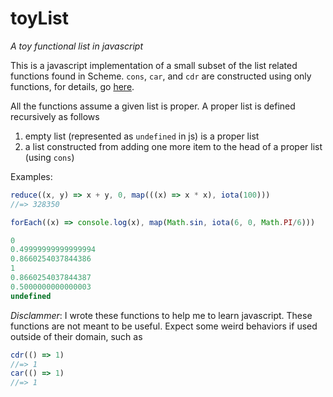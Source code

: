 # toyList
*A toy functional list in javascript*

This is a javascript implementation of a small subset of the list related functions found 
in Scheme. `cons`, `car`, and `cdr` are constructed using only functions, for details, go 
[here](http://research.microsoft.com/en-us/um/people/simonpj/papers/slpj-book-1987/).

All the functions assume a given list is proper. A proper list is defined recursively as follows

1. empty list (represented as `undefined` in js) is a proper list
2. a list constructed from adding one more item to the head of a proper list (using `cons`)

Examples:

```javascript
reduce((x, y) => x + y, 0, map(((x) => x * x), iota(100)))
//=> 328350

forEach((x) => console.log(x), map(Math.sin, iota(6, 0, Math.PI/6)))

0
0.49999999999999994
0.8660254037844386
1
0.8660254037844387
0.5000000000000003
undefined

```

_Disclammer_: I wrote these functions to help me to learn javascript. These functions are not 
meant to be useful. Expect some weird behaviors if used outside of their domain, such as

```javascript
cdr(() => 1) 
//=> 1
car(() => 1) 
//=> 1
``` 
